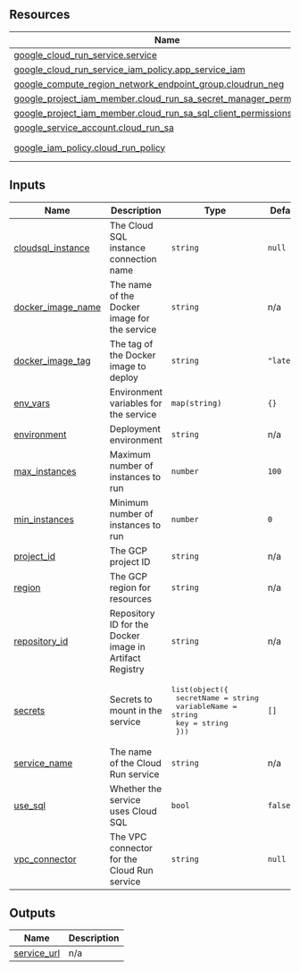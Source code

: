 <!-- BEGIN_TF_DOCS -->

## Resources

| Name                                                                                                                                                                              | Type        |
| --------------------------------------------------------------------------------------------------------------------------------------------------------------------------------- | ----------- |
| [google_cloud_run_service.service](https://registry.terraform.io/providers/hashicorp/google/latest/docs/resources/cloud_run_service)                                              | resource    |
| [google_cloud_run_service_iam_policy.app_service_iam](https://registry.terraform.io/providers/hashicorp/google/latest/docs/resources/cloud_run_service_iam_policy)                | resource    |
| [google_compute_region_network_endpoint_group.cloudrun_neg](https://registry.terraform.io/providers/hashicorp/google/latest/docs/resources/compute_region_network_endpoint_group) | resource    |
| [google_project_iam_member.cloud_run_sa_secret_manager_permissions](https://registry.terraform.io/providers/hashicorp/google/latest/docs/resources/project_iam_member)            | resource    |
| [google_project_iam_member.cloud_run_sa_sql_client_permissions](https://registry.terraform.io/providers/hashicorp/google/latest/docs/resources/project_iam_member)                | resource    |
| [google_service_account.cloud_run_sa](https://registry.terraform.io/providers/hashicorp/google/latest/docs/resources/service_account)                                             | resource    |
| [google_iam_policy.cloud_run_policy](https://registry.terraform.io/providers/hashicorp/google/latest/docs/data-sources/iam_policy)                                                | data source |

## Inputs

| Name                                                                                 | Description                                             | Type                                                                                                | Default    | Required |
| ------------------------------------------------------------------------------------ | ------------------------------------------------------- | --------------------------------------------------------------------------------------------------- | ---------- | :------: |
| <a name="input_cloudsql_instance"></a> [cloudsql_instance](#input_cloudsql_instance) | The Cloud SQL instance connection name                  | `string`                                                                                            | `null`     |    no    |
| <a name="input_docker_image_name"></a> [docker_image_name](#input_docker_image_name) | The name of the Docker image for the service            | `string`                                                                                            | n/a        |   yes    |
| <a name="input_docker_image_tag"></a> [docker_image_tag](#input_docker_image_tag)    | The tag of the Docker image to deploy                   | `string`                                                                                            | `"latest"` |    no    |
| <a name="input_env_vars"></a> [env_vars](#input_env_vars)                            | Environment variables for the service                   | `map(string)`                                                                                       | `{}`       |    no    |
| <a name="input_environment"></a> [environment](#input_environment)                   | Deployment environment                                  | `string`                                                                                            | n/a        |   yes    |
| <a name="input_max_instances"></a> [max_instances](#input_max_instances)             | Maximum number of instances to run                      | `number`                                                                                            | `100`      |    no    |
| <a name="input_min_instances"></a> [min_instances](#input_min_instances)             | Minimum number of instances to run                      | `number`                                                                                            | `0`        |    no    |
| <a name="input_project_id"></a> [project_id](#input_project_id)                      | The GCP project ID                                      | `string`                                                                                            | n/a        |   yes    |
| <a name="input_region"></a> [region](#input_region)                                  | The GCP region for resources                            | `string`                                                                                            | n/a        |   yes    |
| <a name="input_repository_id"></a> [repository_id](#input_repository_id)             | Repository ID for the Docker image in Artifact Registry | `string`                                                                                            | n/a        |   yes    |
| <a name="input_secrets"></a> [secrets](#input_secrets)                               | Secrets to mount in the service                         | <pre>list(object({<br> secretName = string<br> variableName = string<br> key = string<br> }))</pre> | `[]`       |    no    |
| <a name="input_service_name"></a> [service_name](#input_service_name)                | The name of the Cloud Run service                       | `string`                                                                                            | n/a        |   yes    |
| <a name="input_use_sql"></a> [use_sql](#input_use_sql)                               | Whether the service uses Cloud SQL                      | `bool`                                                                                              | `false`    |    no    |
| <a name="input_vpc_connector"></a> [vpc_connector](#input_vpc_connector)             | The VPC connector for the Cloud Run service             | `string`                                                                                            | `null`     |    no    |

## Outputs

| Name                                                                 | Description |
| -------------------------------------------------------------------- | ----------- |
| <a name="output_service_url"></a> [service_url](#output_service_url) | n/a         |

<!-- END_TF_DOCS -->
